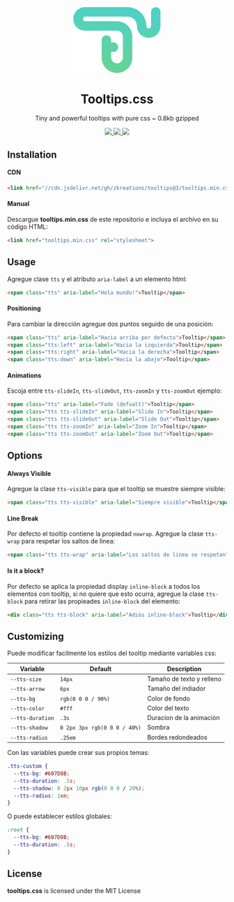 <div align="center">
  <img src="/static/tts-logo.svg?sanitize=true" width="200" alt="Canvas.xml Logo">
  <h1>Tooltips.css</h1>
  <p>Tiny and powerful tooltips with pure css ~ 0.8kb gzipped</p>
  
  <a href="https://www.jsdelivr.com/package/gh/zkreations/tooltips">
    <img src="https://img.shields.io/jsdelivr/gh/hm/zkreations/tooltips?color=D69E2E&style=for-the-badge"/>
  </a>
  <a href="https://github.com/zkreations/tooltips/releases/">
    <img src="https://img.shields.io/github/v/release/zkreations/tooltips?color=68D391&style=for-the-badge"/>
  </a>
  <a href="./LICENSE">
    <img src="https://img.shields.io/github/license/zkreations/tooltips?color=4FD1C5&style=for-the-badge"/>
  </a>
</div>

## Installation

#### CDN

```html
<link href="//cdn.jsdelivr.net/gh/zkreations/tooltips@3/tooltips.min.css" rel="stylesheet">
```

#### Manual
Descargue **tooltips.min.css** de este repositorio e incluya el archivo en su código HTML:

```html
<link href="tooltips.min.css" rel="stylesheet">
```

## Usage

Agregue clase `tts` y el atributo `aria-label` a un elemento html:

```html
<span class="tts" aria-label="Hola mundo!">Tooltip</span>
```
#### Positioning

Para cambiar la dirección agregue dos puntos seguido de una posición:

```html
<span class="tts" aria-label="Hacia arriba por defecto">Tooltip</span>
<span class="tts:left" aria-label="Hacia la izquierda">Tooltip</span>
<span class="tts:right" aria-label="Hacia la derecha">Tooltip</span>
<span class="tts:down" aria-label="Hacia la abajo">Tooltip</span>
```

#### Animations

Escoja entre `tts-slideIn`, `tts-slideOut`, `tts-zoomIn` y `tts-zoomOut` ejemplo:

```html
<span class="tts" aria-label="Fade (defualt)">Tooltip</span>
<span class="tts tts-slideIn" aria-label="Slide In">Tooltip</span>
<span class="tts tts-slideOut" aria-label="Slide Out">Tooltip</span>
<span class="tts tts-zoomIn" aria-label="Zoom In">Tooltip</span>
<span class="tts tts-zoomOut" aria-label="Zoom Out">Tooltip</span>
```

## Options

#### Always Visible
Agregue la clase `tts-visible` para que el tooltip se muestre siempre visible:

```html
<span class="tts tts-visible" aria-label="Siempre visible">Tooltip</span>
```

#### Line Break
Por defecto el tooltip contiene la propiedad `nowrap`. Agregue la clase `tts-wrap` para respetar los saltos de linea:

```html
<span class="tts tts-wrap" aria-label="Los saltos de linea se respetan">Tooltip</span>
```

#### Is it a block?
Por defecto se aplica la propiedad display `inline-block` a todos los elementos con tooltip, si no quiere que esto ocurra, agregue la clase `tts-block` para retirar las propieades `inline-block` del elemento:

```html
<div class="tts tts-block" aria-label="Adiós inline-block">Tooltip</div>
```

## Customizing  

Puede modificar facilmente los estilos del tooltip mediante variables css:


| Variable                | Default   | Description                   |
| ----------------------- | ----------| ----------------------------- |
| `--tts-size`            | `14px`    | Tamaño de texto y relleno |
| `--tts-arrow`           | `6px`     | Tamaño del indiador |
| `--tts-bg`              | `rgb(0 0 0 / 90%)`     | Color de fondo |
| `--tts-color`           | `#fff`     | Color del texto |
| `--tts-duration`        | `.3s`     | Duracion de la animación |
| `--tts-shadow`          | `0 2px 3px rgb(0 0 0 / 40%)`     | Sombra |
| `--tts-radius`          | `.25em`     | Bordes redondeados |

Con las variables puede crear sus propios temas:

```css
.tts-custom {
  --tts-bg: #607D8B;
  --tts-duration: .5s;
  --tts-shadow: 0 2px 10px rgb(0 0 0 / 20%);
  --tts-radius: 1em;
}
```

O puede establecer estilos globales:

```css
:root {
  --tts-bg: #607D8B;
  --tts-duration: .5s;
}
```

## License

**tooltips.css** is licensed under the MIT License

